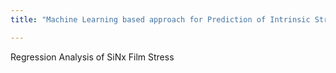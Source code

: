 ```yaml
---
title: "Machine Learning based approach for Prediction of Intrinsic Stress of PECVD - Silicon Nitride Layers"

---
```


Regression Analysis of SiNx Film Stress 

